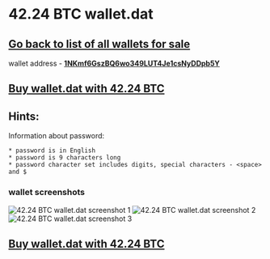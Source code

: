 # 42.24 BTC wallet.dat

## [Go back to list of all wallets for sale ](https://github.com/mady2077/walletBTC)

wallet address - **[1NKmf6GszBQ6wo349LUT4Je1csNyDDpb5Y](https://www.blockchain.com/btc/address/1NKmf6GszBQ6wo349LUT4Je1csNyDDpb5Y)**

## [Buy wallet.dat with 42.24 BTC](https://satoshidisk.com/pay/CBJaLh)

## Hints:
Information about password: 
```
* password is in English 
* password is 9 characters long
* password character set includes digits, special characters - <space> and $
```


### wallet screenshots
![42.24 BTC wallet.dat screenshot 1](https://i.imgur.com/5eLCtW7.png)
![42.24 BTC wallet.dat screenshot 2](https://i.imgur.com/K4HQc54.png)
![42.24 BTC wallet.dat screenshot 3](https://i.imgur.com/MrUC2TS.png)

## [Buy wallet.dat with 42.24 BTC](https://satoshidisk.com/pay/CBJaLh)
